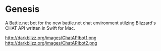 # Genesis
A Battle.net bot for the new battle.net chat environment utilzing Blizzard's CHAT API written in Swift for Mac.


http://darkblizz.org/images/ChatAPIbot1.png
http://darkblizz.org/images/ChatAPIbot2.png

